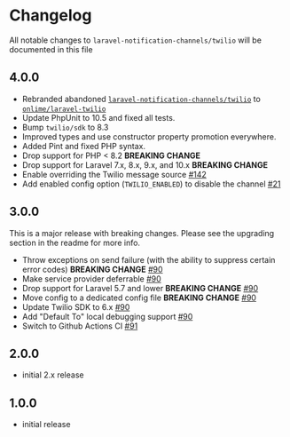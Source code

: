 # Changelog

All notable changes to `laravel-notification-channels/twilio` will be documented in this file

## 4.0.0

- Rebranded abandoned [`laravel-notification-channels/twilio`](https://github.com/laravel-notification-channels/twilio) to [`onlime/laravel-twilio`](https://github.com/onlime/laravel-twilio)
- Update PhpUnit to 10.5 and fixed all tests.
- Bump `twilio/sdk` to 8.3
- Improved types and use constructor property promotion everywhere.
- Added Pint and fixed PHP syntax.
- Drop support for PHP < 8.2 **BREAKING CHANGE**
- Drop support for Laravel 7.x, 8.x, 9.x, and 10.x **BREAKING CHANGE**
- Enable overriding the Twilio message source [#142](https://github.com/laravel-notification-channels/twilio/pull/142)
- Add enabled config option (`TWILIO_ENABLED`) to disable the channel [#21](https://github.com/laravel-notification-channels/twilio/pull/121)

## 3.0.0

This is a major release with breaking changes. Please see the upgrading section in the readme for more info.

- Throw exceptions on send failure (with the ability to suppress certain error codes) **BREAKING CHANGE** [#90](https://github.com/laravel-notification-channels/twilio/pull/90)
- Make service provider deferrable [#90](https://github.com/laravel-notification-channels/twilio/pull/90)
- Drop support for Laravel 5.7 and lower **BREAKING CHANGE** [#90](https://github.com/laravel-notification-channels/twilio/pull/90)
- Move config to a dedicated config file **BREAKING CHANGE** [#90](https://github.com/laravel-notification-channels/twilio/pull/90)
- Update Twilio SDK to 6.x [#90](https://github.com/laravel-notification-channels/twilio/pull/90)
- Add "Default To" local debugging support [#90](https://github.com/laravel-notification-channels/twilio/pull/90)
- Switch to Github Actions CI [#91](https://github.com/laravel-notification-channels/twilio/pull/91)

## 2.0.0

- initial 2.x release

## 1.0.0

- initial release
